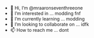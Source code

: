 - 👋 Hi, I’m @mraaronseventhreeone
- 👀 I’m interested in ... modding fnf
- 🌱 I’m currently learning ... modding
- 💞️ I’m looking to collaborate on ... idfk
- 📫 How to reach me ... dont

<!---
mraaronseventhreeone/mraaronseventhreeone is a ✨ special ✨ repository because its `README.md` (this file) appears on your GitHub profile.
You can click the Preview link to take a look at your changes.
--->
